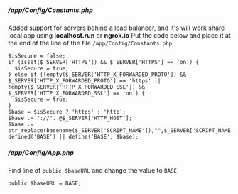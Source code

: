 ##### /app/Config/Constants.php
Added support for servers behind a load balancer, and it's will work share local app using **localhost.run** or **ngrok.io**
Put the code below and place it at the end of the line of the file `/app/Config/Constants.php`
```
$isSecure = false;  
if (isset($_SERVER['HTTPS']) && $_SERVER['HTTPS'] == 'on') {  
  $isSecure = true;  
} else if (!empty($_SERVER['HTTP_X_FORWARDED_PROTO']) && $_SERVER['HTTP_X_FORWARDED_PROTO'] == 'https' || !empty($_SERVER['HTTP_X_FORWARDED_SSL']) && $_SERVER['HTTP_X_FORWARDED_SSL'] == 'on') {  
  $isSecure = true;  
}  
$base = $isSecure ? 'https' : 'http';  
$base .= "://". @$_SERVER['HTTP_HOST'];  
$base .= str_replace(basename($_SERVER['SCRIPT_NAME']),"",$_SERVER['SCRIPT_NAME']);
defined('BASE') || define('BASE', $base);
```

##### /app/Config/App.php
Find line of `public $baseURL` and change the value to `BASE`
```
public $baseURL = BASE;
```
